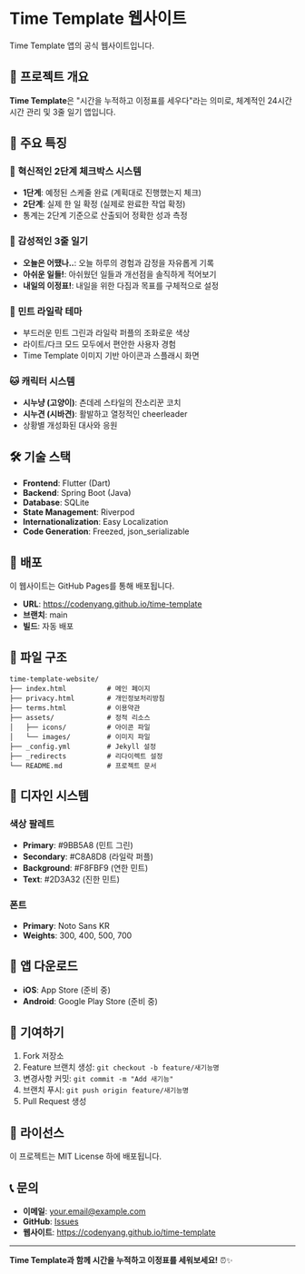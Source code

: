 # Time Template 웹사이트

Time Template 앱의 공식 웹사이트입니다.

## 🎯 프로젝트 개요

**Time Template**은 "시간을 누적하고 이정표를 세우다"라는 의미로, 체계적인 24시간 시간 관리 및 3줄 일기 앱입니다.

## 🌟 주요 특징

### 📱 **혁신적인 2단계 체크박스 시스템**

- **1단계**: 예정된 스케줄 완료 (계획대로 진행했는지 체크)
- **2단계**: 실제 한 일 확정 (실제로 완료한 작업 확정)
- 통계는 2단계 기준으로 산출되어 정확한 성과 측정

### 📖 **감성적인 3줄 일기**

- **오늘은 어땠나..**: 오늘 하루의 경험과 감정을 자유롭게 기록
- **아쉬운 일들!**: 아쉬웠던 일들과 개선점을 솔직하게 적어보기
- **내일의 이정표!**: 내일을 위한 다짐과 목표를 구체적으로 설정

### 🎨 **민트 라일락 테마**

- 부드러운 민트 그린과 라일락 퍼플의 조화로운 색상
- 라이트/다크 모드 모두에서 편안한 사용자 경험
- Time Template 이미지 기반 아이콘과 스플래시 화면

### 🐱 **캐릭터 시스템**

- **시누냥 (고양이)**: 츤데레 스타일의 잔소리꾼 코치
- **시누견 (시바견)**: 활발하고 열정적인 cheerleader
- 상황별 개성화된 대사와 응원

## 🛠️ 기술 스택

- **Frontend**: Flutter (Dart)
- **Backend**: Spring Boot (Java)
- **Database**: SQLite
- **State Management**: Riverpod
- **Internationalization**: Easy Localization
- **Code Generation**: Freezed, json_serializable

## 🚀 배포

이 웹사이트는 GitHub Pages를 통해 배포됩니다.

- **URL**: https://codenyang.github.io/time-template
- **브랜치**: main
- **빌드**: 자동 배포

## 📁 파일 구조

```
time-template-website/
├── index.html          # 메인 페이지
├── privacy.html        # 개인정보처리방침
├── terms.html          # 이용약관
├── assets/             # 정적 리소스
│   ├── icons/          # 아이콘 파일
│   └── images/         # 이미지 파일
├── _config.yml         # Jekyll 설정
├── _redirects          # 리다이렉트 설정
└── README.md           # 프로젝트 문서
```

## 🎨 디자인 시스템

### 색상 팔레트

- **Primary**: #9BB5A8 (민트 그린)
- **Secondary**: #C8A8D8 (라일락 퍼플)
- **Background**: #F8FBF9 (연한 민트)
- **Text**: #2D3A32 (진한 민트)

### 폰트

- **Primary**: Noto Sans KR
- **Weights**: 300, 400, 500, 700

## 📱 앱 다운로드

- **iOS**: App Store (준비 중)
- **Android**: Google Play Store (준비 중)

## 🤝 기여하기

1. Fork 저장소
2. Feature 브랜치 생성: `git checkout -b feature/새기능명`
3. 변경사항 커밋: `git commit -m "Add 새기능"`
4. 브랜치 푸시: `git push origin feature/새기능명`
5. Pull Request 생성

## 📄 라이선스

이 프로젝트는 MIT License 하에 배포됩니다.

## 📞 문의

- **이메일**: your.email@example.com
- **GitHub**: [Issues](https://github.com/codenyang/time-template/issues)
- **웹사이트**: https://codenyang.github.io/time-template

---

**Time Template과 함께 시간을 누적하고 이정표를 세워보세요!** ⏰✨
